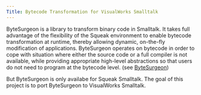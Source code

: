 ```yaml
---
Title: Bytecode Transformation for VisualWorks Smalltalk
---
```


ByteSurgeon is a library to transform binary code in Smalltalk. It takes full advantage of the flexibility of the Squeak environment to enable bytecode transformation at runtime, thereby allowing dynamic, on-the-fly modification of applications. ByteSurgeon operates on bytecode in order to cope with situation where either the source code or a full compiler is not available, while providing appropriate high-level abstractions so that users do not need to program at the bytecode level. (see [ByteSurgeon](%base_url%/research/bytesurgeon))

But ByteSurgeon is only availabe for Squeak Smalltalk. The goal of this project is to port ByteSurgeon to VisualWorks Smalltalk.
